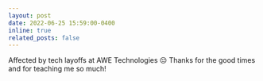 ```yaml
---
layout: post
date: 2022-06-25 15:59:00-0400
inline: true
related_posts: false
---
```


Affected by tech layoffs at AWE Technologies :pensive: Thanks for the good times and for teaching me so much!